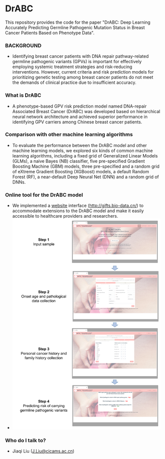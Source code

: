 # DrABC

This repository provides the code for the paper "DrABC: Deep Learning Accurately Predicting Germline Pathogenic Mutation Status in Breast Cancer Patients Based on Phenotype Data".

### BACKGROUND

- Identifying breast cancer patients with DNA repair pathway-related germline pathogenic variants (GPVs) is important for effectively employing systemic treatment strategies and risk-reducing interventions. However, current criteria and risk prediction models for prioritizing genetic testing among breast cancer patients do not meet the demands of clinical practice due to insufficient accuracy.

### What is DrABC

- A phenotype-based GPV risk prediction model named DNA-repair Associated Breast Cancer (DrABC) was developed based on hierarchical neural network architecture and achieved superior performance in identifying GPV carriers among Chinese breast cancer patients.

### Comparison with other machine learning algorithms

- To evaluate the performance between the DrABC model and other machine learning models, we explored six kinds of common machine learning algorithms, including a fixed grid of Generalized Linear Models (GLMs), a naive Bayes (NB) classifier, five pre-specified Gradient Boosting Machine (GBM) models, three pre-specified and a random grid of eXtreme Gradient Boosting (XGBoost) models, a default Random Forest (RF), a near-default Deep Neural Net (DNN) and a random grid of DNNs.

### Online tool for the DrABC model

- We implemented a [website](http://gifts.bio-data.cn/) interface (http://gifts.bio-data.cn/) to accommodate extensions to the DrABC model and make it easily accessible to healthcare providers and researchers.
- ![User guide](https://github.com/zhq921/DrABC/blob/main/imgs/workflow.png)

### Who do I talk to?

- Jiaqi Liu (J.Liu@cicams.ac.cn)
